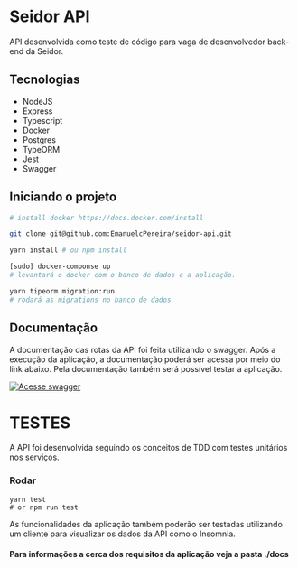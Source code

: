 Seidor API
==================

API desenvolvida como teste de código para vaga de desenvolvedor back-end da Seidor.

## Tecnologias

* NodeJS
* Express
* Typescript
* Docker
* Postgres
* TypeORM
* Jest
* Swagger

## Iniciando o projeto

```bash
# install docker https://docs.docker.com/install

git clone git@github.com:EmanuelcPereira/seidor-api.git

yarn install # ou npm install

[sudo] docker-componse up
# levantará o docker com o banco de dados e a aplicação.

yarn tipeorm migration:run
# rodará as migrations no banco de dados
```
## Documentação

A documentação das rotas da API foi feita utilizando o swagger. Após a execução da aplicação, a documentação poderá ser acessa por meio do link abaixo. Pela documentação também será possível testar a aplicação.

[![Acesse swagger](https://img.shields.io/badge/swagger-Acesse%20a%20documenta%C3%A7%C3%A3o-green)](http://localhost:3333/api-docs/#/)

TESTES
======

A API foi desenvolvida seguindo os conceitos de TDD com testes unitários nos serviços.
### Rodar
```
yarn test
# or npm run test
```

As funcionalidades da aplicação também poderão ser testadas utilizando um cliente para visualizar os dados da API como o Insomnia.

#### Para informações a cerca dos requisitos da aplicação veja a pasta ./docs